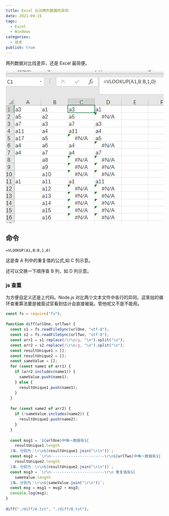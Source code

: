 ```yaml
---
title: Excel 比对两列数据的异同
date: 2021-09-15
tags:
  - Excel
  - Windows
categories:
  - 技术
publish: true
---
```


两列数据对比找差异，还是 Excel 最简便。

![1631694882197.png](./img/1631694882197.png)

<!-- more -->

## 命令

```
=VLOOKUP(A1,B:B,1,0)
```

这是查 A 列中的重复值的公式,如 C 列示意。

还可以交换一下顺序查 B 列，如 D 列示意。

### js 查重

为方便自定义还是上代码。Node.js 对比两个文本文件中各行的异同。这笨拙的循环查重算法要是被面试官看到估计会直接被毙。管他呢又不是不能用。

```js
const fs = require("fs");

function diff(urlOne, urlTwo) {
  const s1 = fs.readFileSync(urlOne, "utf-8");
  const s2 = fs.readFileSync(urlTwo, "utf-8");
  const arr1 = s1.replace(/\r\n/g, "\n").split("\n");
  const arr2 = s2.replace(/\r\n/g, "\n").split("\n");
  const resultUnique1 = [];
  const resultUnique2 = [];
  const sameValue = [];
  for (const name1 of arr1) {
    if (arr2.includes(name1)) {
      sameValue.push(name1);
    } else {
      resultUnique1.push(name1);
    }
  }

  for (const name2 of arr2) {
    if (!sameValue.includes(name2)) {
      resultUnique2.push(name2);
    }
  }

  const msg1 = `${urlOne}中唯一数据有${
    resultUnique1.length
  }条，分别为：\r\n${resultUnique1.join("\r\n")}`;
  const msg2 = `\r\n------------------------\r\n${urlTwo}中唯一数据有${
    resultUnique2.length
  }条，分别为：\r\n${resultUnique2.join("\r\n")}`;
  const msg3 = `\r\n------------------------\r\n 重复值有${
    sameValue.length
  }条，分别为：\r\n${sameValue.join("\r\n")}`;
  const msg = msg1 + msg2 + msg3;
  console.log(msg);
}

diff("./diff/A.txt", "./diff/B.txt");
```
